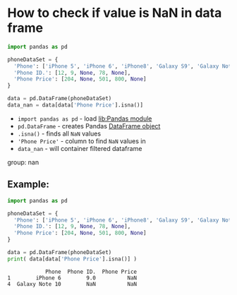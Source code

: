 # How to check if value is NaN in data frame

```python
import pandas as pd

phoneDataSet = {
  'Phone': ['iPhone 5', 'iPhone 6', 'iPhone8', 'Galaxy S9', 'Galaxy Note 10'],
  'Phone ID.': [12, 9, None, 78, None],
  'Phone Price': [204, None, 501, 800, None]
}

data = pd.DataFrame(phoneDataSet)
data_nan = data[data['Phone Price'].isna()]
```

- `import pandas as pd` - load [lib:Pandas module](/python-pandas/how-to-install-pandas)
- `pd.DataFrame` - creates Pandas [DataFrame object](https://pandas.pydata.org/docs/reference/api/pandas.DataFrame.html)
- `.isna()` - finds all `NaN` values
- `'Phone Price'` - column to find `NaN` values in
- `data_nan` - will container filtered dataframe

group: nan

## Example: 
```python
import pandas as pd

phoneDataSet = {
  'Phone': ['iPhone 5', 'iPhone 6', 'iPhone8', 'Galaxy S9', 'Galaxy Note 10'],
  'Phone ID.': [12, 9, None, 78, None],
  'Phone Price': [204, None, 501, 800, None]
}

data = pd.DataFrame(phoneDataSet)
print( data[data['Phone Price'].isna()] )
```
```
            Phone  Phone ID.  Phone Price
1        iPhone 6        9.0          NaN
4  Galaxy Note 10        NaN          NaN

```

